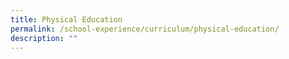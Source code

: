 ```yaml
---
title: Physical Education
permalink: /school-experience/curriculum/physical-education/
description: ""
---
```

